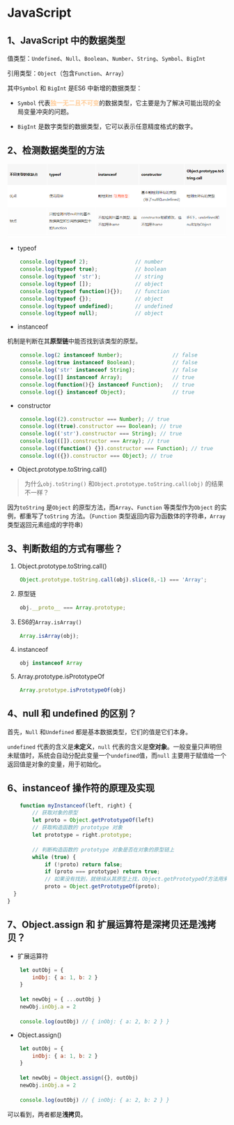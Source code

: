 # JavaScript

## 1、JavaScript 中的数据类型

值类型：`Undefined`、`Null`、`Boolean`、`Number`、`String`、`Symbol`、`BigInt`

引用类型：`Object`（包含`Function`、`Array`）

其中`Symbol` 和 `BigInt` 是ES6 中新增的数据类型：
+ `Symbol` 代表<b style="color: #FFCC99;">独一无二且不可变</b>的数据类型，它主要是为了解决可能出现的全局变量冲突的问题。

+ `BigInt` 是数字类型的数据类型，它可以表示任意精度格式的数字。

## 2、检测数据类型的方法

![检测数据类型的方式](../imgs/js-base/uTools_1665907197488.png)

+ typeof 

```javascript
    console.log(typeof 2);               // number
    console.log(typeof true);            // boolean
    console.log(typeof 'str');           // string
    console.log(typeof []);              // object    
    console.log(typeof function(){});    // function
    console.log(typeof {});              // object
    console.log(typeof undefined);       // undefined
    console.log(typeof null);            // object
```

+ instanceof

机制是判断在其**原型链**中能否找到该类型的原型。

```javascript
    console.log(2 instanceof Number);                // false
    console.log(true instanceof Boolean);            // false 
    console.log('str' instanceof String);            // false 
    console.log([] instanceof Array);                // true
    console.log(function(){} instanceof Function);   // true
    console.log({} instanceof Object);               // true
```

+ constructor

```javascript
    console.log((2).constructor === Number); // true
    console.log((true).constructor === Boolean); // true
    console.log(('str').constructor === String); // true
    console.log(([]).constructor === Array); // true
    console.log((function() {}).constructor === Function); // true
    console.log(({}).constructor === Object); // true
```

+ Object.prototype.toString.call()

> 为什么`obj.toString()` 和`Object.prototype.toString.call(obj)` 的结果不一样？

因为`toString` 是`Object` 的原型方法，而`Array`、`Function` 等类型作为`Object` 的实例，都重写了`toString` 方法。（`Function` 类型返回内容为函数体的字符串，`Array` 类型返回元素组成的字符串）

## 3、判断数组的方式有哪些？

1. Object.prototype.toString.call()

```javascript
    Object.prototype.toString.call(obj).slice(8,-1) === 'Array';
```

2. 原型链

```javascript
    obj.__proto__ === Array.prototype;
```

3. ES6的`Array.isArray()`

```javascript
    Array.isArray(obj);
```

4. instanceof

```javascript
    obj instanceof Array
```

5. Array.prototype.isPrototypeOf

```javascript
    Array.prototype.isPrototypeOf(obj)
```

## 4、null 和 undefined 的区别？

首先，`Null` 和`Undefined` 都是基本数据类型，它们的值是它们本身。

`undefined` 代表的含义是**未定义**，`null` 代表的含义是**空对象**。一般变量只声明但未赋值时，系统会自动分配此变量一个`undefined`值，而`null` 主要用于赋值给一个返回值是对象的变量，用于初始化。

## 6、instanceof 操作符的原理及实现

```javascript
    function myInstanceof(left, right) {
        // 获取对象的原型
        let proto = Object.getPrototypeOf(left)
        // 获取构造函数的 prototype 对象
        let prototype = right.prototype; 
        
        // 判断构造函数的 prototype 对象是否在对象的原型链上
        while (true) {
            if (!proto) return false;
            if (proto === prototype) return true;
            // 如果没有找到，就继续从其原型上找，Object.getPrototypeOf方法用来获取指定对象的原型
            proto = Object.getPrototypeOf(proto);
  }
}
```

## 7、Object.assign 和 扩展运算符是深拷贝还是浅拷贝？

+ 扩展运算符

```javascript
    let outObj = {
        inObj: { a: 1, b: 2 }
    }

    let newObj = { ...outObj }
    newObj.inObj.a = 2

    console.log(outObj) // { inObj: { a: 2, b: 2 } }
```

+ Object.assign()

```javascript
    let outObj = {
        inObj: { a: 1, b: 2 }
    }

    let newObj = Object.assign({}, outObj)
    newObj.inObj.a = 2

    console.log(outObj) // { inObj: { a: 2, b: 2 } }
```

可以看到，两者都是**浅拷贝**。